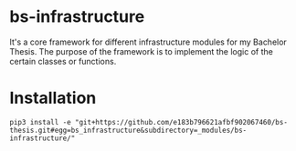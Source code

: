 # bs-infrastructure

It's a core framework for different infrastructure modules for my Bachelor Thesis. The purpose of the framework is to implement the logic of the certain classes or functions.

# Installation
```
pip3 install -e "git+https://github.com/e183b796621afbf902067460/bs-thesis.git#egg=bs_infrastructure&subdirectory=_modules/bs-infrastructure/"
```